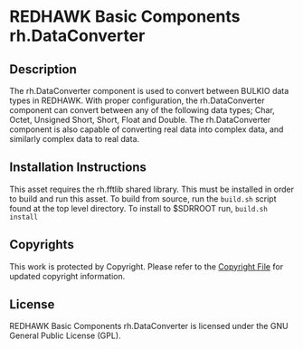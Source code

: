 # REDHAWK Basic Components rh.DataConverter
 
## Description

The rh.DataConverter component is used to convert between BULKIO data types in REDHAWK.  With proper configuration, the rh.DataConverter component can convert between any of the following data types; Char, Octet, Unsigned Short, Short, Float and Double.  The rh.DataConverter component is also capable of converting real data into complex data, and similarly complex data to real data.

## Installation Instructions
This asset requires the rh.fftlib shared library. This must be installed in order to build and run this asset.
To build from source, run the `build.sh` script found at the top level directory. To install to $SDRROOT run, `build.sh install`

## Copyrights

This work is protected by Copyright. Please refer to the [Copyright File](COPYRIGHT) for updated copyright information.

## License

REDHAWK Basic Components rh.DataConverter is licensed under the GNU General Public License (GPL).
